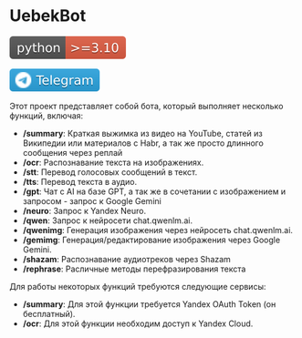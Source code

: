 # UebekBot

[![Python >= 3.10](https://raw.githubusercontent.com/MyHoldFast/uebekbot/refs/heads/main/static/python.svg)](#)

[![](https://raw.githubusercontent.com/MyHoldFast/uebekbot/refs/heads/main/static/telegram.svg)](https://t.me/uebekbot)

Этот проект представляет собой бота, который выполняет несколько функций, включая:

- **/summary**: Краткая выжимка из видео на YouTube, статей из Википедии или материалов с Habr, а так же просто длинного сообщения через реплай
- **/ocr**: Распознавание текста на изображениях.
- **/stt**: Перевод голосовых сообщений в текст.
- **/tts**: Перевод текста в аудио.
- **/gpt**: Чат с AI на базе GPT, а так же в сочетании с изображением и запросом - запрос к Google Gemini
- **/neuro**: Запрос к Yandex Neuro.
- **/qwen**: Запрос к нейросети сhat.qwenlm.ai.
- **/qwenimg**: Генерация изображения через нейросеть сhat.qwenlm.ai.
- **/gemimg**: Генерация/редактирование изображения через Google Gemini.
- **/shazam**: Распознавание аудиотреков через Shazam
- **/rephrase**: Расличные методы перефразирования текста

Для работы некоторых функций требуются следующие сервисы:

- **/summary**: Для этой функции требуется Yandex OAuth Token (он бесплатный).
- **/ocr**: Для этой функции необходим доступ к Yandex Cloud.
